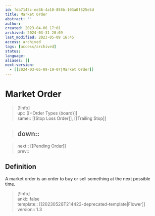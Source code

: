 ```yaml
---
id: fda7145c-ee36-4a10-858b-103a0f525e5d
title: Market Order
abstract: ''
author: 
created: 2023-04-06 17:01
archived: 2024-03-31 20:09
last_modified: 2023-05-09 16:45
access: archived
tags: [access/archived]
status: 
language: 
aliases: []
next-version:
  - [[2024-03-05-09-19-07|Market Order]]
---
```


# Market Order

> [!Info]  
> up:: [[+Order Types (board)]]  
> same:: [[Stop Loss Order]], [[Trailing Stop]]  
>

> down::
> ---  

>
> next:: [[Pending Order]]  
> prev::

## Definition

A market order is an order to buy or sell something at the next possible time.

> [!Info]  
> anki:: false  
> template:: [[20230526T214423-deprecated-template|Flower]]  
> version:: 1.3
